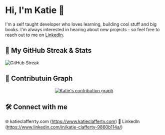 # Hi, I'm Katie 👋

I'm a self taught developer who loves learning, building cool stuff and big books. I'm always interested in hearing about new projects - so feel free to reach out to me on [LinkedIn](https://www.linkedin.com/in/katie-clafferty-9860b114a/).

## 🚀 My GitHub Streak & Stats

![GitHub Streak](https://github-readme-streak-stats.herokuapp.com?user=katieC1&theme=dark&background=000000)

## 🌟 Contributuin Graph

<p align="center">
  <a target="_blank" rel="noopener noreferrer" href="https://activity-graph.herokuapp.com/graph?username=katieC1&amp;theme=react-dark">
    <img 
         src="https://github-readme-activity-graph.vercel.app/graph?username=katieC1&theme=react" 
         alt="Katie's contribution graph" 
         data-canonical-src="https://activity-graph.herokuapp.com/graph?username=katieC1&amp;theme=react-dark" 
         style="max-width: 100%;"
       >
  </a>
</p>

## 🛠️ Connect with me

🌐 katieclafferrty.com (https://www.katieclafferty.com)
📱 LinkedIn (https://www.linkedin.com/in/katie-clafferty-9860b114a/)
